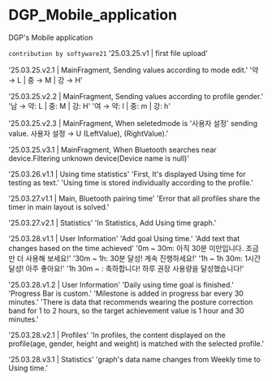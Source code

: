 # DGP_Mobile_application
DGP's Mobile application

`contribution by softyware21`
'25.03.25.v1 | first file upload'

'25.03.25.v2.1 | MainFragment, Sending values according to mode edit.'
'약 → L | 중 → M | 강 → H'

'25.03.25.v2.2 | MainFragment, Sending values according to profile gender.'
'남 → 약: L | 중: M | 강: H'
'여 → 약: l | 중: m | 강: h'

'25.03.25.v2.3 | MainFragment, When seletedmode is '사용자 설정' sending value.
사용자 설정 → U (LeftValue), (RightValue).'

'25.03.25.v3.1 | MainFragment, When Bluetooth searches near device.Filtering unknown device(Device name is null)'

'25.03.26.v1.1 | Using time statistics'
'First, It's displayed Using time for testing as text.'
'Using time is stored individually according to the profile.'

'25.03.27.v1.1 | Main, Bluetooth pairing time'
'Error that all profiles share the timer in main layout is solved.'

'25.03.27.v2.1 | Statistics'
'In Statistics, Add Using time graph.'

'25.03.28.v1.1 | User Information'
'Add goal Using time.'
'Add text that changes based on the time achieved'
'0m ~ 30m: 아직 30분 미만입니다. 조금만 더 사용해 보세요!'
'30m ~ 1h: 30분 달성! 계속 진행하세요!'
'1h ~ 1h 30m: 1시간 달성! 아주 좋아요!'
'1h 30m ~ : 축하합니다! 하루 권장 사용량을 달성했습니다!'

'25.03.28.v1.2 | User Information'
'Daily using time goal is finished.'
'Progress Bar is custom.'
'Milestone is added in progress bar every 30 minutes.'
'There is data that recommends wearing the posture correction band for 1 to 2 hours, so the target achievement value is 1 hour and 30 minutes.'

'25.03.28.v2.1 | Profiles'
'In profiles, the content displayed on the profile(age, gender, height and weight) is matched with the selected profile.'

'25.03.28.v3.1 | Statistics'
'graph's data name changes from Weekly time to Using time.'